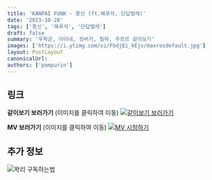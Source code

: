 ```yaml
---
title: 'KANPAI FUNK - 풍신 (ft.해루석, 단답벌레)'
date: '2023-10-28'
tags: ['풍신', '해루석', '단답벌레']
draft: false
summary: '우왁굳, 아이네, 징버거, 릴파, 주르르 같이보기'
images: ['https://i.ytimg.com/vi/FbdjEi_kEjs/maxresdefault.jpg']
layout: PostLayout
canonicalUrl:
authors: ['pompurin']
---
```


## 링크

**같이보기 보러가기** (이미지를 클릭하여 이동)
[![같이보기 보러가기](https://cdn.discordapp.com/attachments/1136601898116464710/1211650793904807976/logo.png?ex=65eef8bc&is=65dc83bc&hm=95dc0e08c1f43025dd60def429896697b3787a9f923593eb50b24e9fb6280361&)](https://cafe.naver.com/steamindiegame/13476597)

**MV 보러가기** (이미지를 클릭하여 이동)
[![MV 시청하기](https://i.ytimg.com/vi/FbdjEi_kEjs/maxresdefault.jpg)](https://www.youtube.com/watch?v=FbdjEi_kEjs)

## 추가 정보

![왁리 구독하는법](https://cdn.discordapp.com/attachments/1136601898116464710/1202561346370142238/--3-cut.gif?ex=65e99707&is=65d72207&hm=77ccf39e44d1b0ba4bc899cb3220e87d5ce56ff9a25de53263bc132fb9c9d85a&)
